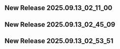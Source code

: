 ## New Release 2025.09.13_02_11_00
## New Release 2025.09.13_02_45_09
## New Release 2025.09.13_02_53_51
